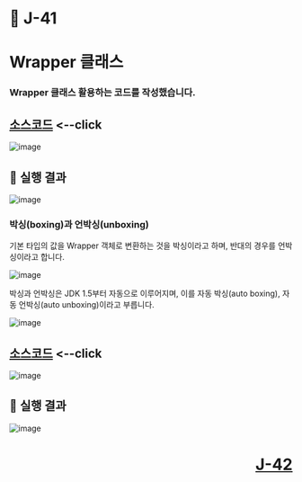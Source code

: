 # 📖 J-41

# Wrapper 클래스

### Wrapper 클래스 활용하는 코드를 작성했습니다.

[소스코드](./WrapperEx.java) <--click
---

![image](https://github.com/user-attachments/assets/4401053b-f2fe-4d98-a04e-49dd95cae6a5)

📘 실행 결과
---

![image](https://github.com/user-attachments/assets/613b4176-c11a-4546-bcfa-6c85634d238c)

### 박싱(boxing)과 언박싱(unboxing)
<p>
  기본 타입의 값을 Wrapper 객체로 변환하는 것을 박싱이라고 하며,
  반대의 경우를 언박싱이라고 합니다.
</p>

![image](https://github.com/user-attachments/assets/d6022469-d5c3-408a-a01d-1373bccb9981)

<p>
  박싱과 언박싱은 JDK 1.5부터 자동으로 이루어지며, 이를 자동 박싱(auto boxing), 자동 언박싱(auto unboxing)이라고 부릅니다.
</p>

![image](https://github.com/user-attachments/assets/40799d19-765f-4156-a56d-f932cca72956)


[소스코드](./AutoBoxingUnBoxingEx.java) <--click
---

![image](https://github.com/user-attachments/assets/23ed4b42-abc4-444c-9463-ee73d578c000)

📘 실행 결과
---

![image](https://github.com/user-attachments/assets/d74ab80c-87fc-4d87-a711-945c3477893b)

# <p align="right">[J-42](./J_42.md)</p>
